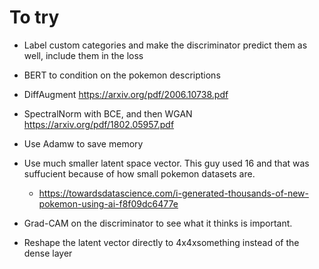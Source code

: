 
# To try
- Label custom categories and make the discriminator predict them as well, include them in the loss
- BERT to condition on the pokemon descriptions
- DiffAugment https://arxiv.org/pdf/2006.10738.pdf
- SpectralNorm with BCE, and then WGAN https://arxiv.org/pdf/1802.05957.pdf
- Use Adamw to save memory
- Use much smaller latent space vector. This guy used 16 and that was suffucient because of how small pokemon datasets are.
    - https://towardsdatascience.com/i-generated-thousands-of-new-pokemon-using-ai-f8f09dc6477e

- Grad-CAM on the discriminator to see what it thinks is important.
- Reshape the latent vector directly to 4x4xsomething instead of the dense layer
